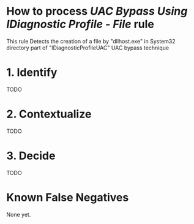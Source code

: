 # How to process *UAC Bypass Using IDiagnostic Profile - File* rule
This rule Detects the creation of a file by "dllhost.exe" in System32 directory part of "IDiagnosticProfileUAC" UAC bypass technique

# 1. Identify
TODO

# 2. Contextualize
TODO

# 3. Decide
TODO

# Known False Negatives
None yet.
